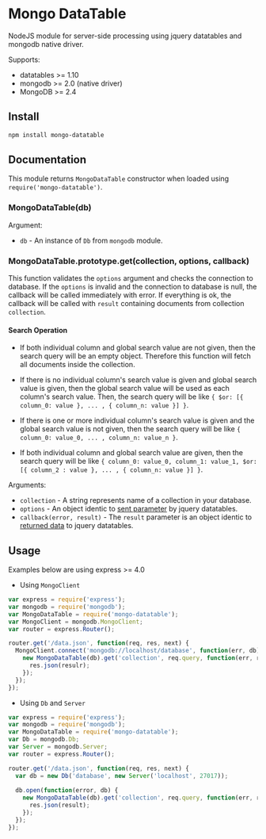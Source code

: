 # Mongo DataTable

NodeJS module for server-side processing using jquery datatables and mongodb native driver.

Supports:

* datatables >= 1.10
* mongodb >= 2.0 (native driver)
* MongoDB >= 2.4

## Install

```bash
npm install mongo-datatable
```

## Documentation
This module returns `MongoDataTable` constructor when loaded using `require('mongo-datatable')`.

### MongoDataTable(db)

Argument:

* `db` - An instance of `Db` from `mongodb` module. 

### MongoDataTable.prototype.get(collection, options, callback)

This function validates the `options` argument and checks the connection to database. If the `options` is invalid and the connection to database is null, the callback will be called immediately with error. If everything is ok, the callback will be called with `result` containing documents from collection `collection`.

#### Search Operation

* If both individual column and global search value are not given, then the search query will be an empty object. Therefore this function will fetch all documents inside the collection.

* If there is no individual column's search value is given and global search value is given, then the global search value will be used as each column's search value. Then, the search query will be like `{ $or: [{ column_0: value }, ... , { column_n: value }] }`.

* If there is one or more individual column's search value is given and the global search value is not given, then the search query will be like `{ column_0: value_0, ... , column_n: value_n }`.

* If both individual column and global search value are given, then the search query will be like `{ column_0: value_0, column_1: value_1, $or: [{ column_2 : value }, ... , { column_n: value }] }`.

Arguments:

* `collection` - A string represents name of a collection in your database.
* `options` - An object identic to [sent parameter](https://www.datatables.net/manual/server-side#Sent-parameters) by jquery datatables.
* `callback(error, result)` - The `result` parameter is an object identic to  [returned data](https://www.datatables.net/manual/server-side#Returned-data) to jquery datatables.

## Usage

Examples below are using express >= 4.0

* Using `MongoClient`

```js
var express = require('express');
var mongodb = require('mongodb');
var MongoDataTable = require('mongo-datatable');
var MongoClient = mongodb.MongoClient;
var router = express.Router();

router.get('/data.json', function(req, res, next) {
  MongoClient.connect('mongodb://localhost/database', function(err, db) {
    new MongoDataTable(db).get('collection', req.query, function(err, result) {
      res.json(resulr);
    });
  });
});
```

* Using `Db` and `Server`

```js
var express = require('express');
var mongodb = require('mongodb');
var MongoDataTable = require('mongo-datatable');
var Db = mongodb.Db;
var Server = mongodb.Server;
var router = express.Router();

router.get('/data.json', function(req, res, next) {
  var db = new Db('database', new Server('localhost', 27017));
  
  db.open(function(error, db) {
    new MongoDataTable(db).get('collection', req.query, function(err, result) {
      res.json(result);
    });
  });
});
```
